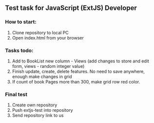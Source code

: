 ## Test task for JavaScript (ExtJS) Developer

### How to start:
1. Clone repository to local PC
2. Open index.html from your browser

### Tasks todo:
1. Add to BookList new column - Views (add changes to store and edit form, views -  random integer value)
2. Finish update, create, delete features. No need to save anywhere, enough make changes in grid
3. If count of book Pages more than 300, make grid row red color.


### Final test
1. Create own repository
2. Push extjs-test into repository
3. Send repository link to us